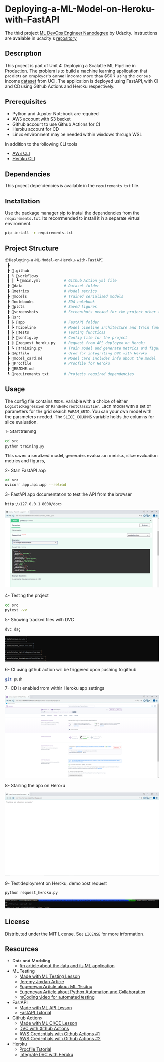 # Deploying-a-ML-Model-on-Heroku-with-FastAPI
The third project [ML DevOps Engineer Nanodegree](https://www.udacity.com/course/machine-learning-dev-ops-engineer-nanodegree--nd0821) by Udacity. Instructions are available in udacity's [repository](https://github.com/udacity/nd0821-c3-starter-code/tree/master/starter)

## Description
This project is part of Unit 4: Deploying a Scalable ML Pipeline in Production. The problem is to build a machine learning application that predicts an employer's annual income more than $50K using the census income [dataset](https://archive.ics.uci.edu/ml/datasets/census+income) from UCI. The application is deployed using FastAPI, with CI and CD using Github Actions and Heroku respectively.

## Prerequisites
- Python and Jupyter Notebook are required
- AWS account with S3 bucket 
- Github account to use Github Actions for CI
- Heroku account for CD
- Linux environment may be needed within windows through WSL

In addition to the following CLI tools
- [AWS CLI](https://docs.aws.amazon.com/cli/latest/userguide/install-cliv2-linux.html)
- [Heroku CLI](https://devcenter.heroku.com/articles/heroku-cli)
## Dependencies
This project dependencies is available in the ```requirements.txt``` file.

## Installation
Use the package manager [pip](https://pip.pypa.io/en/stable/) to install the dependencies from the ```requirements.txt```. Its recommended to install it in a separate virtual environment.

```bash
pip install -r requirements.txt
```

## Project Structure
```bash
📦Deploying-a-ML-Model-on-Heroku-with-FastAPI
 ┣ 
 ┣ 📂.github
 ┃ ┗ 📂workflows
 ┃ ┃ ┗ 📜main.yml           # Github Action yml file
 ┣ 📂data                   # Dataset folder
 ┣ 📂metrics                # Model metrics
 ┣ 📂models                 # Trained serialized models
 ┣ 📂notebooks              # EDA notebook
 ┣ 📂plots                  # Saved figures
 ┣ 📂screenshots            # Screenshots needed for the project other resources
 ┣ 📂src                
 ┃ ┣ 📂app                  # FastAPI folder
 ┃ ┣ 📂pipeline             # Model pipeline architecture and train functions
 ┃ ┣ 📂tests                # Testing functions
 ┃ ┣ 📜config.py            # Config file for the project
 ┃ ┣ 📜request_heroku.py    # Request from API deployed on Heroku
 ┃ ┗ 📜training.py          # Train model and generate metrics and figures
 ┣ 📜Aptfile                # Used for integrating DVC with Heroku
 ┣ 📜model_card.md          # Model card includes info about the model 
 ┣ 📜Procfile               # Procfile for Heroku
 ┣ 📜README.md              
 ┗ 📜requirements.txt       # Projects required dependencies
```
## Usage
The config file contains ```MODEL``` variable with a choice of either ```LogisticRegression``` or ```RandomForestClassifier```. Each model with a set of parameters for the grid search ```PARAM_GRID```. You can your own model with the parameters needed. The ```SLICE_COLUMNS``` variable holds the columns for slice evaluation.

1- Start training
```bash
cd src
python training.py
```
This saves a seralized model, generates evaluation metrics, slice evaluation metrics and figures,

2- Start FastAPI app
```bash
cd src
uvicorn app.api:app --reload
```

3- FastAPI app documentation to test the API from the browser
```
http://127.0.0.1:8000/docs
```

<img src="screenshots/example.PNG">

4- Testing the project
```bash
cd src
pytest -vv
```
5- Showing tracked files with DVC
```bash
dvc dag
```

<img src="screenshots/dvcdag.PNG">

6- CI using github action will be triggered upon pushing to github
```bash
git push
```

7- CD is enabled from within Heroku app settings

<img src="screenshots/continuous_deployment.png">

8- Starting the app on Heroku

<img src="screenshots/live_get.PNG">

9- Test deployment on Heroku, demo post request
```bash
python request_heroku.py
```

<img src="screenshots/live_post.PNG">

## License
Distributed under the [MIT](https://choosealicense.com/licenses/mit/) License. See ```LICENSE``` for more information.

## Resources

- Data and Modeling
  - [An article about the data and its ML application](https://medium.com/analytics-vidhya/machine-learning-application-census-income-prediction-868227debf12)
- ML Testing
  - [Made with ML Testing Lesson](https://madewithml.com/courses/mlops/testing/)
  - [Jeremy Jordan Article](https://www.jeremyjordan.me/testing-ml/)
  - [Eugeneyan Article about ML Testing](https://eugeneyan.com/writing/testing-ml/)
  - [Eugeneyan Article about Python Automation and Collaboration](https://eugeneyan.com/writing/setting-up-python-project-for-automation-and-collaboration/)
  - [mCoding video for automated testing](https://www.youtube.com/watch?v=DhUpxWjOhME)
- FastAPI
  - [Made with ML API Lesson](https://madewithml.com/courses/mlops/api/)
  - [FastAPI Tutorial](https://fastapi.tiangolo.com/tutorial/)
- Github Actions
  - [Made with ML CI/CD Lesson](https://madewithml.com/courses/mlops/cicd/)
  - [DVC with Github Actions](https://github.com/iterative/setup-dvc)
  - [AWS Credentials with Github Actions #1](https://github.com/marketplace/actions/configure-aws-credentials-action-for-github-actions#sample-iam-role-cloudformation-template)
  - [AWS Credentials with Github Actions #2](https://stackoverflow.com/questions/58643905/how-aws-credentials-works-at-github-actions)
- Heroku
  - [Procfile Tutorial](https://devcenter.heroku.com/articles/procfile)
  - [Integrate DVC with Heroku](https://ankane.org/dvc-on-heroku)


